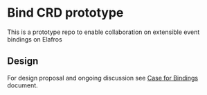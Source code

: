# Bind CRD prototype

This is a prototype repo to enable collaboration on extensible event bindings on Elafros


## Design

For design proposal and ongoing discussion see [Case for Bindings](https://docs.google.com/document/d/1iMpB8Fz_vdcUjJo5g-x2R96UCmXiya0w2wuzo4Rxa-Y/edit#heading=h.mzqaswssr24x) document. 




